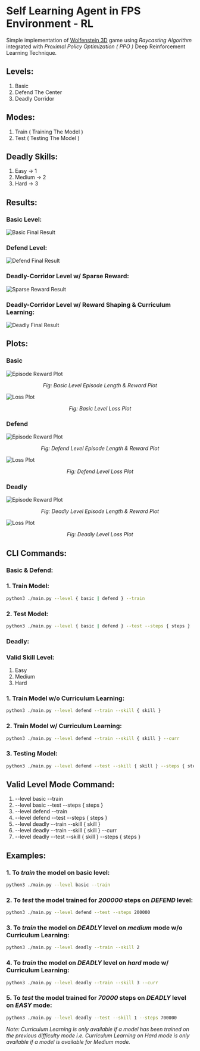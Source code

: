 # Self Learning Agent in FPS Environment - RL

Simple implementation of [Wolfenstein 3D](https://en.wikipedia.org/wiki/Wolfenstein_3D) game using _Raycasting Algorithm_ integrated with _Proximal Policy Optimization ( PPO )_ Deep Reinforcement Learning Technique.

## Levels:

1. Basic
2. Defend The Center
3. Deadly Corridor

## Modes:

1. Train ( Training The Model )
2. Test ( Testing The Model )

## Deadly Skills:

1. Easy → 1
2. Medium → 2
3. Hard → 3

## Results:

### Basic Level:

![Basic Final Result](./gif/basic.gif)

### Defend Level:

![Defend Final Result](./gif/defend.gif)

### Deadly-Corridor Level w/ Sparse Reward:

![Sparse Reward Result](./gif/deadly-sparse.gif)

### Deadly-Corridor Level w/ Reward Shaping & Curriculum Learning:

![Deadly Final Result](./gif/deadly-final.gif)

## Plots:

### Basic

![Episode Reward Plot](./plot/basic-plot-1.png)

<p align=center>
    <em>Fig: Basic Level Episode Length & Reward Plot</em>
</p>

![Loss Plot](./plot/basic-plot-2.png)

<p align=center>
    <em>Fig: Basic Level Loss Plot</em>
</p>

### Defend

![Episode Reward Plot](./plot/defend-plot-1.png)

<p align=center>
    <em>Fig: Defend Level Episode Length & Reward Plot</em>
</p>

![Loss Plot](./plot/defend-plot-2.png)

<p align=center>
    <em>Fig: Defend Level Loss Plot</em>
</p>

### Deadly

![Episode Reward Plot](./plot/deadly-plot-1.png)

<p align=center>
    <em>Fig: Deadly Level Episode Length & Reward Plot</em>
</p>

![Loss Plot](./plot/deadly-plot-2.png)

<p align=center>
    <em>Fig: Deadly Level Loss Plot</em>
</p>

## CLI Commands:

### Basic & Defend:

### 1. Train Model:

```bash
python3 ./main.py --level { basic | defend } --train
```

### 2. Test Model:

```bash
python3 ./main.py --level { basic | defend } --test --steps { steps }
```

### Deadly:

### Valid Skill Level:

1. Easy
2. Medium
3. Hard

### 1. Train Model w/o Curriculum Learning:

```bash
python3 ./main.py --level defend --train --skill { skill }
```

### 2. Train Model w/ Curriculum Learning:

```bash
python3 ./main.py --level defend --train --skill { skill } --curr
```

### 3. Testing Model:

```bash
python3 ./main.py --level defend --test --skill { skill } --steps { steps }
```

## Valid Level Mode Command:

1. --level basic --train
2. --level basic --test --steps { steps }
3. --level defend --train
4. --level defend --test --steps { steps }
5. --level deadly --train --skill { skill }
6. --level deadly --train --skill { skill } --curr
7. --level deadly --test --skill { skill } --steps { steps }

## Examples:

### 1. To _train_ the model on basic level:

```bash
python3 ./main.py --level basic --train
```

### 2. To _test_ the model trained for _200000_ steps on _DEFEND_ level:

```bash
python3 ./main.py --level defend --test --steps 200000
```

### 3. To _train_ the model on _DEADLY_ level on _medium_ mode w/o Curriculum Learning:

```bash
python3 ./main.py --level deadly --train --skill 2
```

### 4. To _train_ the model on _DEADLY_ level on _hard_ mode w/ Curriculum Learning:

```bash
python3 ./main.py --level deadly --train --skill 3 --curr
```

### 5. To _test_ the model trained for _70000_ steps on _DEADLY_ level on _EASY_ mode:

```bash
python3 ./main.py --level deadly --test --skill 1 --steps 700000
```

_Note: Curriculum Learning is only available if a model has been trained on the previous difficulty mode i.e. Curriculum Learning on Hard mode is only available if a model is available for Medium mode._
